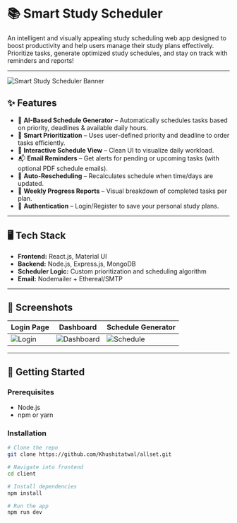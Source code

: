 # 📚 Smart Study Scheduler

An intelligent and visually appealing study scheduling web app designed to boost productivity and help users manage their study plans effectively. Prioritize tasks, generate optimized study schedules, and stay on track with reminders and reports!

---

![Smart Study Scheduler Banner](https://imgur.com/your-placeholder-image.png) <!-- You can upload a screenshot and put the link here -->

## ✨ Features

- 🎯 **AI-Based Schedule Generator** – Automatically schedules tasks based on priority, deadlines & available daily hours.
- 🧠 **Smart Prioritization** – Uses user-defined priority and deadline to order tasks efficiently.
- 📅 **Interactive Schedule View** – Clean UI to visualize daily workload.
- 📬 **Email Reminders** – Get alerts for pending or upcoming tasks (with optional PDF schedule emails).
- 🔄 **Auto-Rescheduling** – Recalculates schedule when time/days are updated.
- 🧾 **Weekly Progress Reports** – Visual breakdown of completed tasks per plan.
- 🔐 **Authentication** – Login/Register to save your personal study plans.

---

## 🖥️ Tech Stack

- **Frontend:** React.js, Material UI
- **Backend:** Node.js, Express.js, MongoDB
- **Scheduler Logic:** Custom prioritization and scheduling algorithm
- **Email:** Nodemailer + Ethereal/SMTP

---

## 📸 Screenshots

| Login Page | Dashboard | Schedule Generator |
|------------|-----------|--------------------|
| ![Login](https://imgur.com/login-img.png) | ![Dashboard](https://imgur.com/dashboard-img.png) | ![Schedule](https://imgur.com/schedule-img.png) |

---

## 🚀 Getting Started

### Prerequisites

- Node.js
- npm or yarn

### Installation

```bash
# Clone the repo
git clone https://github.com/Khushitatwal/allset.git

# Navigate into frontend
cd client

# Install dependencies
npm install

# Run the app
npm run dev
